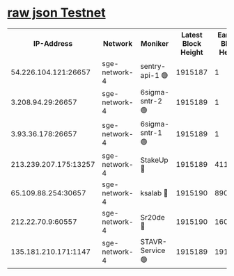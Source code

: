 
[raw json Testnet](https://rpc-check.sget.stavr.tech/sget/rpc-sget-result.json)
=


<table><tr><th>IP-Address</th><th>Network</th><th>Moniker</th><th>Latest Block Height</th><th>Earliest Block Height</th><th>Catching Up</th><th>Tx Index</th><th>Voting Power</th><th>Scan Time</th></tr><tr><td>54.226.104.121:26657</td><td>sge-network-4</td><td>sentry-api-1 🟢</td><td>1915187</td><td>1</td><td>False</td><td>on</td><td>0</td><td>2024-03-08T14:45:54.463537521UTC</td></tr><tr><td>3.208.94.29:26657</td><td>sge-network-4</td><td>6sigma-sntr-2 🟢</td><td>1915189</td><td>1</td><td>False</td><td>on</td><td>0</td><td>2024-03-08T14:46:03.736671235UTC</td></tr><tr><td>3.93.36.178:26657</td><td>sge-network-4</td><td>6sigma-sntr-1 🟢</td><td>1915189</td><td>1</td><td>False</td><td>on</td><td>0</td><td>2024-03-08T14:46:06.350786519UTC</td></tr><tr><td>213.239.207.175:13257</td><td>sge-network-4</td><td>StakeUp 🔴</td><td>1915189</td><td>411001</td><td>False</td><td>off</td><td>100</td><td>2024-03-08T14:46:02.844941414UTC</td></tr><tr><td>65.109.88.254:30657</td><td>sge-network-4</td><td>ksalab 🔴</td><td>1915190</td><td>890001</td><td>False</td><td>off</td><td>2943</td><td>2024-03-08T14:46:08.666291865UTC</td></tr><tr><td>212.22.70.9:60557</td><td>sge-network-4</td><td>Sr20de 🔴</td><td>1915190</td><td>1608978</td><td>False</td><td>on</td><td>104</td><td>2024-03-08T14:46:11.088487701UTC</td></tr><tr><td>135.181.210.171:1147</td><td>sge-network-4</td><td>STAVR-Service 🟢</td><td>1915189</td><td>1913001</td><td>False</td><td>on</td><td>0</td><td>2024-03-08T14:46:03.148200413UTC</td></tr></table>
